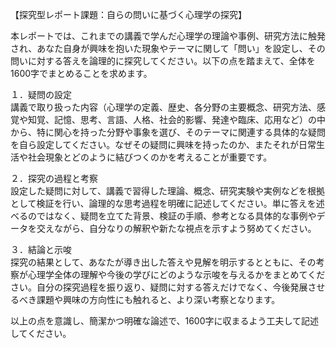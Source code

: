【探究型レポート課題：自らの問いに基づく心理学の探究】

本レポートでは、これまでの講義で学んだ心理学の理論や事例、研究方法に触発され、あなた自身が興味を抱いた現象やテーマに関して「問い」を設定し、その問いに対する答えを論理的に探究してください。以下の点を踏まえて、全体を1600字でまとめることを求めます。

１．疑問の設定  
講義で取り扱った内容（心理学の定義、歴史、各分野の主要概念、研究方法、感覚や知覚、記憶、思考、言語、人格、社会的影響、発達や臨床、応用など）の中から、特に関心を持った分野や事象を選び、そのテーマに関連する具体的な疑問を自ら設定してください。なぜその疑問に興味を持ったのか、またそれが日常生活や社会現象とどのように結びつくのかを考えることが重要です。

２．探究の過程と考察  
設定した疑問に対して、講義で習得した理論、概念、研究実験や実例などを根拠として検証を行い、論理的な思考過程を明確に記述してください。単に答えを述べるのではなく、疑問を立てた背景、検証の手順、参考となる具体的な事例やデータを交えながら、自分なりの解釈や新たな視点を示すよう努めてください。

３．結論と示唆  
探究の結果として、あなたが導き出した答えや見解を明示するとともに、その考察が心理学全体の理解や今後の学びにどのような示唆を与えるかをまとめてください。自分の探究過程を振り返り、疑問に対する答えだけでなく、今後発展させるべき課題や興味の方向性にも触れると、より深い考察となります。

以上の点を意識し、簡潔かつ明確な論述で、1600字に収まるよう工夫して記述してください。